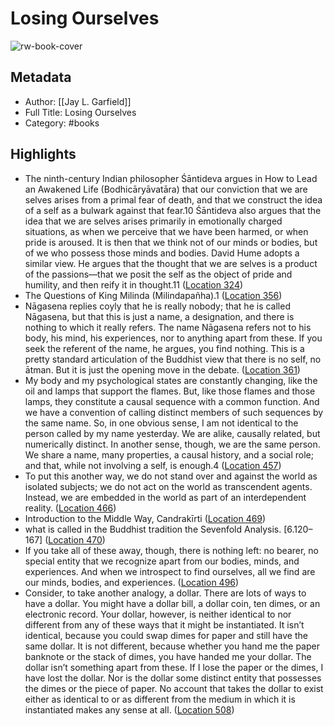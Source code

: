 # Losing Ourselves

![rw-book-cover](https://m.media-amazon.com/images/I/91pARbXgLOL._SY160.jpg)

## Metadata
- Author: [[Jay L. Garfield]]
- Full Title: Losing Ourselves
- Category: #books

## Highlights
- The ninth-century Indian philosopher Śāntideva argues in How to Lead an Awakened Life (Bodhicāryāvatāra) that our conviction that we are selves arises from a primal fear of death, and that we construct the idea of a self as a bulwark against that fear.10 Śāntideva also argues that the idea that we are selves arises primarily in emotionally charged situations, as when we perceive that we have been harmed, or when pride is aroused. It is then that we think not of our minds or bodies, but of we who possess those minds and bodies. David Hume adopts a similar view. He argues that the thought that we are selves is a product of the passions—that we posit the self as the object of pride and humility, and then reify it in thought.11 ([Location 324](https://readwise.io/to_kindle?action=open&asin=B09M7XCWQX&location=324))
- The Questions of King Milinda (Milindapañha).1 ([Location 356](https://readwise.io/to_kindle?action=open&asin=B09M7XCWQX&location=356))
- Nāgasena replies coyly that he is really nobody; that he is called Nāgasena, but that this is just a name, a designation, and there is nothing to which it really refers. The name Nāgasena refers not to his body, his mind, his experiences, nor to anything apart from these. If you seek the referent of the name, he argues, you find nothing. This is a pretty standard articulation of the Buddhist view that there is no self, no ātman. But it is just the opening move in the debate. ([Location 361](https://readwise.io/to_kindle?action=open&asin=B09M7XCWQX&location=361))
- My body and my psychological states are constantly changing, like the oil and lamps that support the flames. But, like those flames and those lamps, they constitute a causal sequence with a common function. And we have a convention of calling distinct members of such sequences by the same name. So, in one obvious sense, I am not identical to the person called by my name yesterday. We are alike, causally related, but numerically distinct. In another sense, though, we are the same person. We share a name, many properties, a causal history, and a social role; and that, while not involving a self, is enough.4 ([Location 457](https://readwise.io/to_kindle?action=open&asin=B09M7XCWQX&location=457))
- To put this another way, we do not stand over and against the world as isolated subjects; we do not act on the world as transcendent agents. Instead, we are embedded in the world as part of an interdependent reality. ([Location 466](https://readwise.io/to_kindle?action=open&asin=B09M7XCWQX&location=466))
- Introduction to the Middle Way, Candrakīrti ([Location 469](https://readwise.io/to_kindle?action=open&asin=B09M7XCWQX&location=469))
- what is called in the Buddhist tradition the Sevenfold Analysis. [6.120–167] ([Location 470](https://readwise.io/to_kindle?action=open&asin=B09M7XCWQX&location=470))
- If you take all of these away, though, there is nothing left: no bearer, no special entity that we recognize apart from our bodies, minds, and experiences. And when we introspect to find ourselves, all we find are our minds, bodies, and experiences. ([Location 496](https://readwise.io/to_kindle?action=open&asin=B09M7XCWQX&location=496))
- Consider, to take another analogy, a dollar. There are lots of ways to have a dollar. You might have a dollar bill, a dollar coin, ten dimes, or an electronic record. Your dollar, however, is neither identical to nor different from any of these ways that it might be instantiated. It isn’t identical, because you could swap dimes for paper and still have the same dollar. It is not different, because whether you hand me the paper banknote or the stack of dimes, you have handed me your dollar. The dollar isn’t something apart from these. If I lose the paper or the dimes, I have lost the dollar. Nor is the dollar some distinct entity that possesses the dimes or the piece of paper. No account that takes the dollar to exist either as identical to or as different from the medium in which it is instantiated makes any sense at all. ([Location 508](https://readwise.io/to_kindle?action=open&asin=B09M7XCWQX&location=508))
